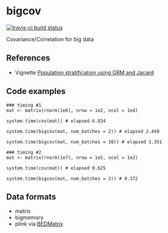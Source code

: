 # bigcov

[![travis-ci build status](https://travis-ci.org/variani/bigcov.svg?branch=master)](https://travis-ci.org/variani/bigcov)

Covariance/Correlation for big data

## References

- Vignette [Population stratification using GRM and Jacard](https://variani.github.io/bigcov/vignettes/popstrat.html)

## Code examples

```
### timing #1
mat <- matrix(rnorm(1e6), nrow = 1e2, ncol = 1e4)

system.time(cov(mat)) # elapsed 6.834

system.time(bigcov(mat, num_batches = 2)) # elapsed 2.449

system.time(bigcov(mat, num_batches = 10)) # elapsed 1.351

### timing #2
mat <- matrix(rnorm(1e7), nrow = 1e5, ncol = 1e2)

system.time(cov(mat)) # elapsed 0.625

system.time(bigcov(mat, num_batches = 2)) # 0.372
```

## Data formats

- matrix
- bigmemory
- plink via [BEDMatrix](https://github.com/QuantGen/BEDMatrix)
